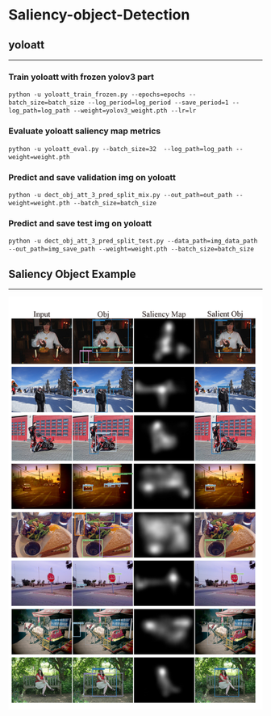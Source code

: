 # Saliency-object-Detection
## yoloatt
---
### Train yoloatt with frozen yolov3 part
    python -u yoloatt_train_frozen.py --epochs=epochs --batch_size=batch_size --log_period=log_period --save_period=1 --log_path=log_path --weight=yolov3_weight.pth --lr=lr
  
### Evaluate yoloatt saliency map metrics
    python -u yoloatt_eval.py --batch_size=32  --log_path=log_path --weight=weight.pth
  
### Predict and save validation img on yoloatt 
    python -u dect_obj_att_3_pred_split_mix.py --out_path=out_path --weight=weight.pth --batch_size=batch_size
  
### Predict and save test img on yoloatt 
    python -u dect_obj_att_3_pred_split_test.py --data_path=img_data_path --out_path=img_save_path --weight=weight.pth --batch_size=batch_size

## Saliency Object Example
---
![method5_Salobj](https://github.com/Lu-Hsuan/yoloatt_v3_2/blob/master/img_example/sal_obj_test%203_ch.png)
  
